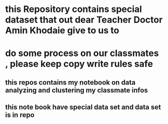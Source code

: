 # this Repository contains special dataset that out dear Teacher Doctor Amin Khodaie give to us to
# do some process on our classmates , please keep copy write rules safe

## this repos contains my notebook on data analyzing and clustering my classmate infos

## this note book have special data set and data set is in repo